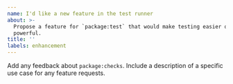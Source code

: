 ```yaml
---
name: I'd like a new feature in the test runner
about: >-
  Propose a feature for `package:test` that would make testing easier or more
  powerful.
title: ''
labels: enhancement
---
```

Add any feedback about `package:checks`. Include a description of a specific use
case for any feature requests.
